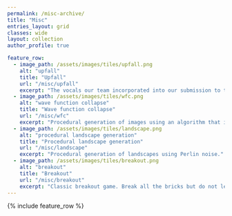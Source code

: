 ```yaml
---
permalink: /misc-archive/
title: "Misc"
entries_layout: grid
classes: wide 
layout: collection
author_profile: true

feature_row:
  - image_path: /assets/images/tiles/upfall.png
    alt: "upfall"
    title: "Upfall"
    url: "/misc/upfall"
    excerpt: "The vocals our team incorporated into our submission to the AI Song Contest 2022."
  - image_path: /assets/images/tiles/wfc.png
    alt: "wave function collapse"
    title: "Wave function collapse"
    url: "/misc/wfc"
    excerpt: "Procedural generation of images using an algorithm that is loosly inspired on the concept from quantum mechanics."
  - image_path: /assets/images/tiles/landscape.png
    alt: "procedural landscape generation"
    title: "Procedural landscape generation"
    url: "/misc/landscape"
    excerpt: "Procedural generation of landscapes using Perlin noise."
  - image_path: /assets/images/tiles/breakout.png
    alt: "breakout"
    title: "Breakout"
    url: "/misc/breakout"
    excerpt: "Classic breakout game. Break all the bricks but do not let the ball touch the water!"
---
```

{% include feature_row %}
